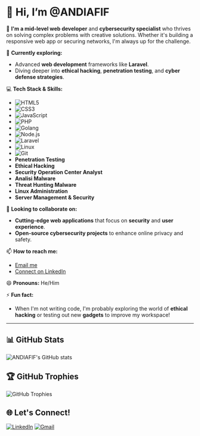 # 👋 Hi, I’m @ANDIAFIF

👀 **I'm a mid-level web developer** and **cybersecurity specialist** who thrives on solving complex problems with creative solutions. Whether it's building a responsive web app or securing networks, I'm always up for the challenge.

🌱 **Currently exploring:** 
- Advanced **web development** frameworks like **Laravel**.
- Diving deeper into **ethical hacking**, **penetration testing**, and **cyber defense strategies**.

💻 **Tech Stack & Skills:**
- ![HTML5](https://img.shields.io/badge/-HTML5-E34F26?style=flat-square&logo=html5&logoColor=white)
- ![CSS3](https://img.shields.io/badge/-CSS3-1572B6?style=flat-square&logo=css3)
- ![JavaScript](https://img.shields.io/badge/-JavaScript-F7DF1E?style=flat-square&logo=javascript&logoColor=black)
- ![PHP](https://img.shields.io/badge/-PHP-777BB4?style=flat-square&logo=php&logoColor=white)
- ![Golang](https://img.shields.io/badge/-Go-00ADD8?style=flat-square&logo=go&logoColor=white)
- ![Node.js](https://img.shields.io/badge/-Node.js-339933?style=flat-square&logo=Node.js&logoColor=white)
- ![Laravel](https://img.shields.io/badge/-Laravel-FF2D20?style=flat-square&logo=laravel&logoColor=white)
- ![Linux](https://img.shields.io/badge/-Linux-FCC624?style=flat-square&logo=linux&logoColor=black)
- ![Git](https://img.shields.io/badge/-Git-F05032?style=flat-square&logo=git&logoColor=white)
- **Penetration Testing**
- **Ethical Hacking**
- **Security Operation Center Analyst**
- **Analisi Malware**
- **Threat Hunting Malware**
- **Linux Administration**
- **Server Management & Security**

💞️ **Looking to collaborate on:** 
- **Cutting-edge web applications** that focus on **security** and **user experience**.
- **Open-source cybersecurity projects** to enhance online privacy and safety.

📫 **How to reach me:** 
- [Email me](mailto:fitrafurqan@gmail.com)
- [Connect on LinkedIn](https://www.linkedin.com/in/andi-fitra-furqan-b72067183/)

😄 **Pronouns:** He/Him

⚡ **Fun fact:** 
- When I'm not writing code, I'm probably exploring the world of **ethical hacking** or testing out new **gadgets** to improve my workspace!

---

## 📊 GitHub Stats

![ANDIAFIF's GitHub stats](https://github-readme-stats.vercel.app/api?username=ANDIAFIF&show_icons=true&theme=radical)

## 🏆 GitHub Trophies

![GitHub Trophies](https://github-profile-trophy.vercel.app/?username=ANDIAFIF&theme=radical&margin-w=15)

## 🌐 Let's Connect!

[![LinkedIn](https://img.shields.io/badge/-LinkedIn-0077B5?style=flat-square&logo=LinkedIn&logoColor=white)](https://www.linkedin.com/in/andi-fitra-furqan-b72067183/)
[![Gmail](https://img.shields.io/badge/-Gmail-D14836?style=flat-square&logo=Gmail&logoColor=white)](mailto:fitrafurqan@gmail.com)
